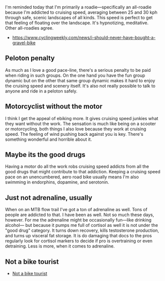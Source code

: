 I'm reminded today that I'm primarily a roadie—specifically an all-roadie because I'm addicted to cruising speed, averaging between 25 and 30 kph through safe, scenic landscapes of all kinds. This speed is perfect to get that feeling of floating over the landscape. It's hypnotizing, meditative. Other all-roadies agree.

- https://www.cyclingweekly.com/news/i-should-never-have-bought-a-gravel-bike
## Peloton penalty

As much as I love a good pace-line, there's a serious penalty to be paid when riding in such groups. On the one hand you have the fun group dynamic but on the other that same group dynamic makes it hard to enjoy the cruising speed and scenery itself. It's also not really possible to talk to anyone and ride in a peloton safely.
## Motorcyclist without the motor

I think I get the appeal of ebiking more. It gives cruising speed junkies what they want without the work. The sensation is much like being on a scooter or motorcycling, both things I also love because they work at cruising speed. The feeling of wind pushing back against you is key. There's something wonderful and horrible about it.
## Maybe its the good drugs

Having a motor do all the work robs cruising speed addicts from all the good drugs that might contribute to that addiction. Keeping a cruising speed pace on an unencumbered, aero road bike usually means I'm also swimming in endorphins, dopamine, and serotonin. 

## Just not adrenaline, usually

When on an MTB flow trail I've got a ton of adrenaline as well. Tons of people are addicted to that. I have been as well. Not so much these days, however. For me the adrenaline might be occasionally fun—like drinking alcohol— but because it pumps me full of cortisol as well it is not under the "good drug" category. It turns down recovery, kills testosterone production, and turns up visceral fat storage. It is do damaging that docs to the pros regularly look for cortisol markers to decide if pro is overtraining or even detraining. Less is more, when it comes to adrenaline.

## Not a bike tourist

- [Not a bike tourist](../Bikes/Not%20a%20bike%20tourist.md)


